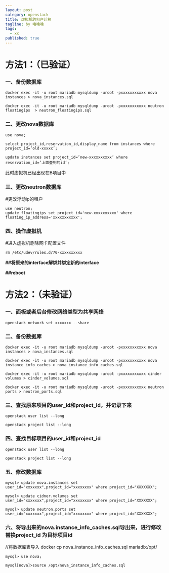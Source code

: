 ```yaml
---
layout: post
category: openstack
title: 虚拟机跨租户迁移
tagline: by 噜噜噜
tags: 
  - xx
published: true
---
```




<!--more-->

# 方法1：（已验证）

### 一、备份数据库

```
docker exec -it -u root mariadb mysqldump -uroot -pxxxxxxxxxxx nova instances > nova_instances.sql 

docker exec -it -u root mariadb mysqldump -uroot -pxxxxxxxxxxx neutron floatingips  > neutron_floatingips.sql 
```



### 二、更改nova数据库

```
use nova;

select project_id,reservation_id,display_name from instances where project_id=’old-xxxxx’;

update instances set project_id=’new-xxxxxxxxxx’ where reservation_id=’上面查到的id’;
```

此时虚拟机已经出现在B项目中

### 三、更改neutron数据库

#更改浮动ip的租户

```
use neutron;
update floatingips set project_id='new-xxxxxxxxxx' where floating_ip_address='xxxxxxxxxxx';
```



### 四、操作虚拟机

#进入虚拟机删除网卡配置文件

```
rm /etc/udev/rules.d/70-xxxxxxxxxx 
```

**##将原来的interface解绑并绑定新的interface**

**##reboot**





# 方法2：（未验证）

### 一、面板或者后台修改网络类型为共享网络

```
openstack network set xxxxxxx --share
```

### 二、备份数据库

```
docker exec -it -u root mariadb mysqldump -uroot -pxxxxxxxxxxx nova instances > nova_instances.sql 

docker exec -it -u root mariadb mysqldump -uroot -pxxxxxxxxxxx nova instance_info_caches > nova_instance_info_caches.sql 

docker exec -it -u root mariadb mysqldump -uroot -pxxxxxxxxxxx cinder volumes > cinder_volumes.sql 

docker exec -it -u root mariadb mysqldump -uroot -pxxxxxxxxxxx neutron ports > neutron_ports.sql
```

### 三、查找原来项目的user_id和project_id，并记录下来

```
openstack user list --long 

openstack project list --long
```

### 四、查找目标项目的user_id和project_id

```
openstack user list --long 

openstack project list --long
```

### 五、修改数据库

```
mysql> update nova.instances set user_id="xxxxxxx",project_id="xxxxxxxx" where project_id="XXXXXXX"; 

mysql> update cidner.volumes set user_id="xxxxxxx",project_id="xxxxxxxx" where project_id="XXXXXXX"; 

mysql> update neutron.ports set user_id="xxxxxxx",project_id="xxxxxxxx" where project_id="XXXXXXX";
```

### 六、将导出来的nova.instance_info_caches.sql导出来，进行修改替换project_id 为目标项目id

//将数据库表导入 docker cp nova_instance_info_caches.sql mariadb:/opt/ 

```
mysql> use nova; 

mysql[nova]>source /opt/nova_instance_info_caches.sql
```

